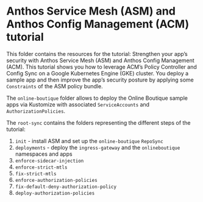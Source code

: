 # Anthos Service Mesh (ASM) and Anthos Config Management (ACM) tutorial

This folder contains the resources for the tutorial: Strengthen your app’s security with Anthos Service Mesh (ASM) and Anthos Config Management (ACM). This tutorial shows you how to leverage ACM’s Policy Controller and Config Sync on a Google Kubernetes Engine (GKE) cluster. You deploy a sample app and then improve the app’s security posture by applying some `Constraints` of the ASM policy bundle.

The `online-boutique` folder allows to deploy the Online Boutique sample apps via Kustomize with associated `ServiceAccounts` and `AuthorizationPolicies`.

The `root-sync` contains the folders representing the different steps of the tutorial:
1. `init` - install ASM and set up the `online-boutique` `RepoSync`
2. `deployments` - deploy the `ingress-gateway` and the `onlineboutique` namespaces and apps
3. `enforce-sidecar-injection`
4. `enforce-strict-mtls`
5. `fix-strict-mtls`
6. `enforce-authorization-policies`
7. `fix-default-deny-authorization-policy`
8. `deploy-authorization-policies`
